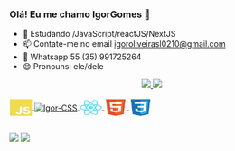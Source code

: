### Olá! Eu me chamo IgorGomes 👋


- 🌱 Estudando /JavaScript/reactJS/NextJS
- 📫 Contate-me no email igoroliveirasl0210@gmail.com
- 📱  Whatsapp 55 (35) 991725264
- 😄 Pronouns: ele/dele

<div align="center">
   <a href="https://github.com/IgorGomes012
            ">
     <img height="180em" src="https://github-readme-stats.vercel.app/api?username=IgorGomes012&show_icons=true&theme=dracula&include_all_commits=true&count_private=true"/>
   <img height="180em" src="https://github-readme-stats.vercel.app/api/top-langs/?username=IgorGomes012&layout=compact&langs_count=7&theme=dracula"/>
</div>
<div style="display: inline_block"><br>
  <img align="center" alt="Igor-Js" height="30" width="40" src="https://raw.githubusercontent.com/devicons/devicon/master/icons/javascript/javascript-plain.svg">
  <img align="center" alt="Igor-CSS" height="30" width="40" src="https://cdn.jsdelivr.net/gh/devicons/devicon/icons/typescript/typescript-original.svg" /> 
  <img align="center" alt="Igor-React" height="30" width="40" src="https://raw.githubusercontent.com/devicons/devicon/master/icons/react/react-original.svg">
  <img align="center" alt="Igpr-HTML" height="30" width="40" src="https://raw.githubusercontent.com/devicons/devicon/master/icons/html5/html5-original.svg">
  <img align="center" alt="Igor-CSS" height="30" width="40" src="https://raw.githubusercontent.com/devicons/devicon/master/icons/css3/css3-original.svg">     
</div>  
  
 ##
  
<div>
   <a href="https://www.instagram.com/igor_gomes02/" target="_blank"><img src="https://img.shields.io/badge/-Instagram-%23E4405F?style=for-the-badge&logo=instagram&logoColor=white" target="_blank"></a>
   <a href="https://www.linkedin.com/in/igor-gomes-a78a2b229/" target="_blank"><img src="https://img.shields.io/badge/-LinkedIn-%230077B5?style=for-the-badge&logo=linkedin&logoColor=white" target="_blank"></a> 
</div>  
   
  
  
